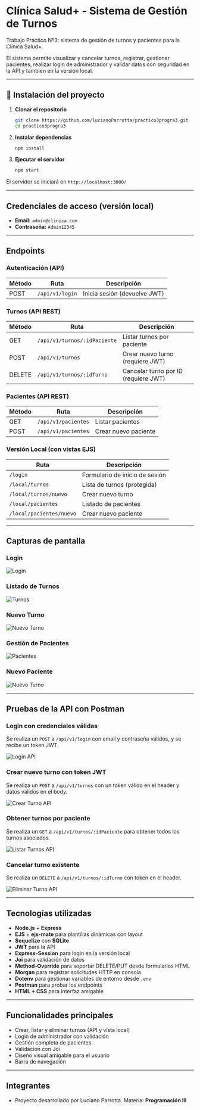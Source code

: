 # Clínica Salud+ - Sistema de Gestión de Turnos

Trabajo Práctico Nº3: sistema de gestión de turnos y pacientes para la Clínica Salud+.

El sistema permite visualizar y cancelar turnos, registrar, gestionar pacientes, realizar login de administrador y validar datos con seguridad en la API y tambien en la versión local.

---

## 🚀 Instalación del proyecto

1. **Clonar el repositorio**
   ```bash
   git clone https://github.com/lucianoParrotta/practico3progra3.git
   cd practico3progra3
   ```

2. **Instalar dependencias**
   ```bash
   npm install
   ```

3. **Ejecutar el servidor**
   ```bash
   npm start
   ```

El servidor se iniciará en `http://localhost:3000/`

---

## Credenciales de acceso (versión local)

- **Email:** `admin@clinica.com`
- **Contraseña:** `Admin12345`

---

## Endpoints

### Autenticación (API)
| Método | Ruta              | Descripción               |
|--------|-------------------|---------------------------|
| POST   | `/api/v1/login`   | Inicia sesión (devuelve JWT) |

### Turnos (API REST)
| Método | Ruta                         | Descripción                          |
|--------|------------------------------|--------------------------------------|
| GET    | `/api/v1/turnos/:idPaciente` | Listar turnos por paciente           |
| POST   | `/api/v1/turnos`             | Crear nuevo turno (requiere JWT)     |
| DELETE | `/api/v1/turnos/:idTurno`    | Cancelar turno por ID (requiere JWT) |

### Pacientes (API REST)
| Método | Ruta                   | Descripción         |
|--------|------------------------|---------------------|
| GET    | `/api/v1/pacientes`    | Listar pacientes    |
| POST   | `/api/v1/pacientes`    | Crear nuevo paciente |

### Versión Local (con vistas EJS)
| Ruta                     | Descripción                    |
|--------------------------|--------------------------------|
| `/login`                 | Formulario de inicio de sesión |
| `/local/turnos`          | Lista de turnos (protegida)    |
| `/local/turnos/nuevo`    | Crear nuevo turno              |
| `/local/pacientes`       | Listado de pacientes           |
| `/local/pacientes/nuevo` | Crear nuevo paciente           |

---

## Capturas de pantalla

### Login
![Login](./screenshots/login.png)

### Listado de Turnos
![Turnos](./screenshots/turnos.png)

### Nuevo Turno
![Nuevo Turno](./screenshots/nuevo-turno.png)

### Gestión de Pacientes
![Pacientes](./screenshots/pacientes.png)

### Nuevo Paciente
![Nuevo Turno](./screenshots/nuevo-paciente.png)

---

## Pruebas de la API con Postman

### Login con credenciales válidas
Se realiza un `POST` a `/api/v1/login` con email y contraseña válidos, y se recibe un token JWT.

![Login API](./screenshots/postman-login.png)

### Crear nuevo turno con token JWT
Se realiza un `POST` a `/api/v1/turnos` con un token válido en el header y datos válidos en el body.

![Crear Turno API](./screenshots/postman-turno-crear.png)

### Obtener turnos por paciente
Se realiza un `GET` a `/api/v1/turnos/:idPaciente` para obtener todos los turnos asociados.

![Listar Turnos API](./screenshots/postman-turnos-listar.png)

### Cancelar turno existente
Se realiza un `DELETE` a `/api/v1/turnos/:idTurno` con token en el header.

![Eliminar Turno API](./screenshots/postman-turno-eliminar.png)

---

## Tecnologías utilizadas

- **Node.js** + **Express**
- **EJS** + **ejs-mate** para plantillas dinámicas con layout
- **Sequelize** con **SQLite**
- **JWT** para la API
- **Express-Session** para login en la versión local
- **Joi** para validación de datos
- **Method-Override** para soportar DELETE/PUT desde formularios HTML
- **Morgan** para registrar solicitudes HTTP en consola
- **Dotenv** para gestionar variables de entorno desde `.env`
- **Postman** para probar los endpoints
- **HTML + CSS** para interfaz amigable

---

## Funcionalidades principales

- Crear, listar y eliminar turnos (API y vista local)
- Login de administrador con validación
- Gestión completa de pacientes
- Validación con Joi
- Diseño visual amigable para el usuario
- Barra de navegación

---

## Integrantes

- Proyecto desarrollado por Luciano Parrotta. 
    Materia: **Programación III**